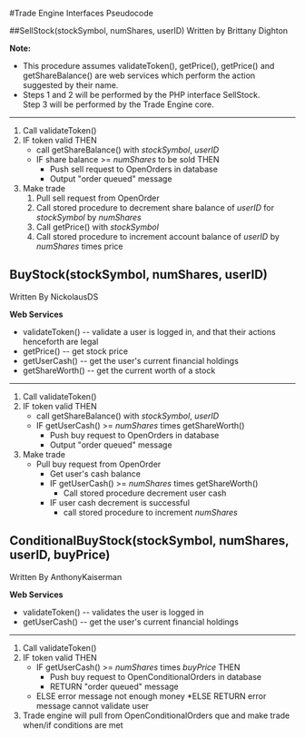 #Trade Engine Interfaces Pseudocode

##SellStock(stockSymbol, numShares, userID)
Written by Brittany Dighton

**Note:**
* This procedure assumes validateToken(), getPrice(), getPrice() and getShareBalance() 
  are web services which perform the action suggested by their name.
* Steps 1 and 2 will be performed by the PHP interface SellStock.  
  Step 3 will be performed by the Trade Engine core.

***
  
1. Call validateToken()
2. IF token valid THEN
	* call getShareBalance() with *stockSymbol*, *userID*
	* IF share balance >= *numShares* to be sold THEN
		* Push sell request to OpenOrders in database
		* Output "order queued" message
3. Make trade
	1. Pull sell request from OpenOrder
	2. Call stored procedure to decrement share balance of *userID* for *stockSymbol* by *numShares*
	3. Call getPrice() with *stockSymbol*
	4. Call stored procedure to increment account balance of *userID* by *numShares* times price

## BuyStock(stockSymbol, numShares, userID)
Written By NickolausDS

**Web Services**

 * validateToken() -- validate a user is logged in, and that their actions henceforth are legal
 * getPrice() -- get stock price
 * getUserCash() -- get the user's current financial holdings
 * getShareWorth() -- get the current worth of a stock

***

1. Call validateToken()
2. IF token valid THEN
	* call getShareBalance() with *stockSymbol*, *userID*
	* IF getUserCash() >= *numShares* times getShareWorth()
		* Push buy request to OpenOrders in database
		* Output "order queued" message
3. Make trade
	* Pull buy request from OpenOrder
		* Get user's cash balance
		* IF getUserCash() >= *numShares* times getShareWorth()
			* Call stored procedure decrement user cash
		* IF user cash decrement is successful
			* call stored procedure to increment *numShares*
	
## ConditionalBuyStock(stockSymbol, numShares, userID, buyPrice)
Written By AnthonyKaiserman

**Web Services**

 * validateToken() -- validates the user is logged in
 * getUserCash() -- get the user's current financial holdings

***

1. Call validateToken()
2. IF token valid THEN
	* IF getUserCash() >= *numShares* times *buyPrice* THEN
		* Push buy request to OpenConditionalOrders in database
		* RETURN "order queued" message
	* ELSE error message not enough money
   *ELSE RETURN error message cannot validate user
3. Trade engine will pull from OpenConditionalOrders que and make trade when/if conditions are met